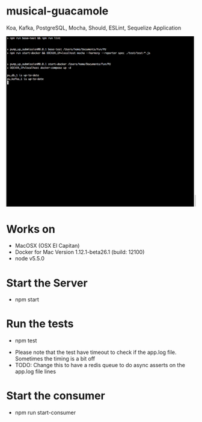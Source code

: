 # musical-guacamole
Koa, Kafka, PostgreSQL, Mocha, Should, ESLint, Sequelize Application


![Woohoo](https://raw.githubusercontent.com/kthakore/musical-guacamole/master/test_run.gif)

# Works on
  - MacOSX (OSX El Capitan)
  - Docker for Mac Version 1.12.1-beta26.1 (build: 12100)
  - node v5.5.0


# Start the Server

  - npm start


# Run the tests

  - npm test

* Please note that the test have timeout to check if the app.log file. Sometimes the timing is a bit off
* TODO: Change this to have a redis queue to do async asserts on the app.log file lines

# Start the consumer

  - npm run start-consumer


